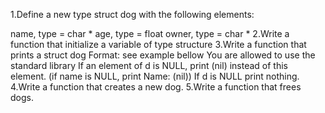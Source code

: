 1.Define a new type struct dog with the following elements:

name, type = char * age, type = float owner, type = char * 2.Write a function that initialize a variable of type structure 3.Write a function that prints a struct dog Format: see example bellow You are allowed to use the standard library If an element of d is NULL, print (nil) instead of this element. (if name is NULL, print Name: (nil)) If d is NULL print nothing. 4.Write a function that creates a new dog. 5.Write a function that frees dogs.
